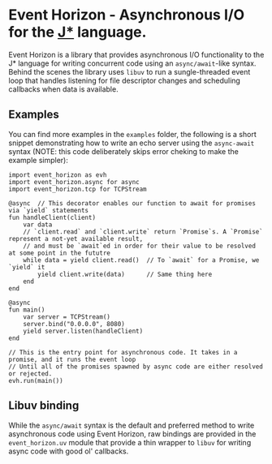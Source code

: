 # Event Horizon - Asynchronous I/O for the [J*](https://github.com/bamless/jstar) language.

Event Horizon is a library that provides asynchronous I/O functionality to the J* language for writing
concurrent code using an `async/await`-like syntax.  
Behind the scenes the library uses `libuv` to run a sungle-threaded event loop that handles listening
for file descriptor changes and scheduling callbacks when data is available.

## Examples

You can find more examples in the `examples` folder, the following is a short snippet demonstrating
how to write an echo server using the `async-await` syntax (NOTE: this code deliberately skips error
cheking to make the example simpler):
```
import event_horizon as evh
import event_horizon.async for async
import event_horizon.tcp for TCPStream

@async  // This decorator enables our function to await for promises via `yield` statements
fun handleClient(client)
    var data
    // `client.read` and `client.write` return `Promise`s. A `Promise` represent a not-yet available result,
    // and must be `await`ed in order for their value to be resolved at some point in the fututre
    while data = yield client.read()  // To `await` for a Promise, we `yield` it
        yield client.write(data)      // Same thing here
    end
end

@async
fun main()
    var server = TCPStream()
    server.bind("0.0.0.0", 8080)
    yield server.listen(handleClient)
end

// This is the entry point for asynchronous code. It takes in a promise, and it runs the event loop
// Until all of the promises spawned by async code are either resolved or rejected.
evh.run(main())
```

## Libuv binding

While the `async/await` syntax is the default and preferred method to write asynchronous code using
Event Horizon, raw bindings are provided in the `event_horizon.uv` module that provide a
thin wrapper to `libuv` for writing async code with good ol' callbacks.
